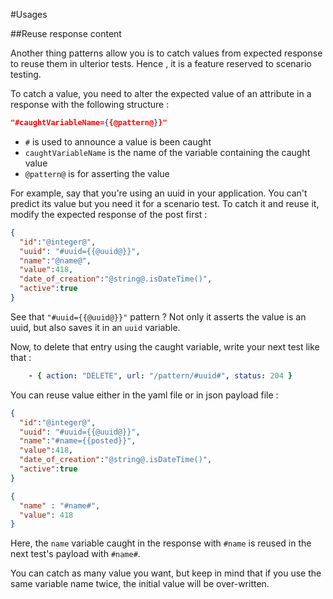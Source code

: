 #Usages

##Reuse response content

Another thing patterns allow you is to catch values from expected response to reuse them in ulterior tests. Hence , it is a feature reserved to scenario testing.

To catch a value, you need to alter the expected value of an attribute in a response with the following structure :
```json
"#caughtVariableName={{@pattern@}}"
```

* ```#``` is used to announce a value is been caught
* ```caughtVariableName``` is the name of the variable containing the caught value
* ```@pattern@``` is for asserting the value

For example, say that you're using an uuid in your application. You can't predict its value but you need it for a scenario test. To catch it and reuse it, modify the expected response of the post first :

```json
{
  "id":"@integer@",
  "uuid": "#uuid={{@uuid@}}",
  "name":"@name@",
  "value":418,
  "date_of_creation":"@string@.isDateTime()",
  "active":true
}
```

See that ```"#uuid={{@uuid@}}"``` pattern ? Not only it asserts the value is an uuid, but also saves it in an ```uuid``` variable. 


Now, to delete that entry using the caught variable, write your next test like that :

```yaml
    - { action: "DELETE", url: "/pattern/#uuid#", status: 204 }
```

You can reuse value either in the yaml file or in json payload file : 

```json
{
  "id":"@integer@",
  "uuid": "#uuid={{@uuid@}}",
  "name":"#name={{posted}}",
  "value":418,
  "date_of_creation":"@string@.isDateTime()",
  "active":true
}
```

```json
{
  "name" : "#name#",
  "value": 418
}
```

Here, the ```name``` variable caught in the response with ```#name``` is reused in the next test's payload with ```#name#```.

You can catch as many value you want, but keep in mind that if you use the same variable name twice, the initial value will be over-written.
